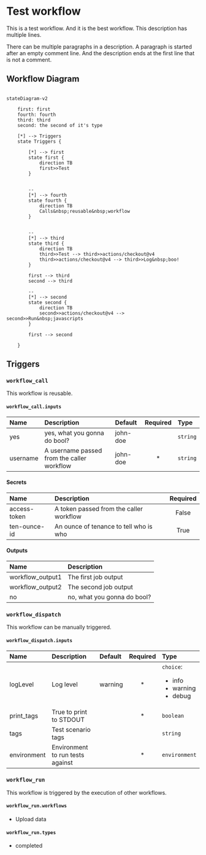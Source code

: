 # Test workflow

This is a test workflow. And it is the best workflow.
This description has multiple lines.

There can be multiple paragraphs in a description. A paragraph is started after an empty comment line.
And the description ends at the first line that is not a comment.

## Workflow Diagram

```mermaid

stateDiagram-v2

    first: first
    fourth: fourth
    third: third
    second: the second of it's type

    [*] --> Triggers
    state Triggers {

        [*] --> first
        state first {
            direction TB
            first>>Test
        }


        --
        [*] --> fourth
        state fourth {
            direction TB
            Calls&nbsp;reusable&nbsp;workflow
        }


        --
        [*] --> third
        state third {
            direction TB
            third>>Test --> third>>actions/checkout@v4
            third>>actions/checkout@v4 --> third>>Log&nbsp;boo!
        }

        first --> third
        second --> third

        --
        [*] --> second
        state second {
            direction TB
            second>>actions/checkout@v4 --> second>>Run&nbsp;javascripts
        }

        first --> second

    }
```

## Triggers

### `workflow_call`

This workflow is reusable.

#### `workflow_call.inputs`

| Name | Description | Default | Required | Type |
| :--- | :---------- | :------ | :------: | :--- |
| yes | yes, what you gonna do bool? | john-doe |  | `string` |
| username | A username passed from the caller workflow | john-doe | * | `string` |

#### Secrets

| Name | Description | Required |
| :--- | :---------- | :------: |
| access-token | A token passed from the caller workflow | False |
| ten-ounce-id | An ounce of tenance to tell who is who | True |

#### Outputs

| Name | Description |
| :--- | :---------- |
| workflow_output1 | The first job output |
| workflow_output2 | The second job output |
| no | no, what you gonna do bool? |

### `workflow_dispatch`

This workflow can be manually triggered.

#### `workflow_dispatch.inputs`

| Name | Description | Default | Required | Type |
| :--- | :---------- | :------ | :------: | :--- |
| logLevel | Log level | warning | * | `choice`:<br /><ul><li>info</li><li>warning</li><li>debug</li></ul> |
| print_tags | True to print to STDOUT |  | * | `boolean` |
| tags | Test scenario tags |  |  | `string` |
| environment | Environment to run tests against |  | * | `environment` |

### `workflow_run`

This workflow is triggered by the execution of other workflows.

#### `workflow_run.workflows`

- Upload data

#### `workflow_run.types`

- completed
